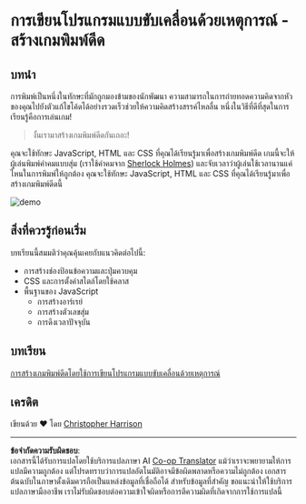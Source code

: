 <!--
CO_OP_TRANSLATOR_METADATA:
{
  "original_hash": "957547b822c40042e07d591c4fbfde4f",
  "translation_date": "2025-08-26T23:14:38+00:00",
  "source_file": "4-typing-game/README.md",
  "language_code": "th"
}
-->
# การเขียนโปรแกรมแบบขับเคลื่อนด้วยเหตุการณ์ - สร้างเกมพิมพ์ดีด

## บทนำ

การพิมพ์เป็นหนึ่งในทักษะที่มักถูกมองข้ามของนักพัฒนา ความสามารถในการถ่ายทอดความคิดจากหัวของคุณไปยังตัวแก้ไขโค้ดได้อย่างรวดเร็วช่วยให้ความคิดสร้างสรรค์ไหลลื่น หนึ่งในวิธีที่ดีที่สุดในการเรียนรู้คือการเล่นเกม!

> งั้นเรามาสร้างเกมพิมพ์ดีดกันเถอะ!

คุณจะใช้ทักษะ JavaScript, HTML และ CSS ที่คุณได้เรียนรู้มาเพื่อสร้างเกมพิมพ์ดีด เกมนี้จะให้ผู้เล่นพิมพ์คำคมแบบสุ่ม (เราใช้คำคมจาก [Sherlock Holmes](https://en.wikipedia.org/wiki/Sherlock_Holmes)) และจับเวลาว่าผู้เล่นใช้เวลานานแค่ไหนในการพิมพ์ให้ถูกต้อง คุณจะใช้ทักษะ JavaScript, HTML และ CSS ที่คุณได้เรียนรู้มาเพื่อสร้างเกมพิมพ์ดีดนี้

![demo](../../../4-typing-game/images/demo.gif)

## สิ่งที่ควรรู้ก่อนเริ่ม

บทเรียนนี้สมมติว่าคุณคุ้นเคยกับแนวคิดต่อไปนี้:

- การสร้างช่องป้อนข้อความและปุ่มควบคุม
- CSS และการตั้งค่าสไตล์โดยใช้คลาส
- พื้นฐานของ JavaScript
  - การสร้างอาร์เรย์
  - การสร้างตัวเลขสุ่ม
  - การดึงเวลาปัจจุบัน

## บทเรียน

[การสร้างเกมพิมพ์ดีดโดยใช้การเขียนโปรแกรมแบบขับเคลื่อนด้วยเหตุการณ์](./typing-game/README.md)

## เครดิต

เขียนด้วย ♥️ โดย [Christopher Harrison](http://www.twitter.com/geektrainer)

---

**ข้อจำกัดความรับผิดชอบ**:  
เอกสารนี้ได้รับการแปลโดยใช้บริการแปลภาษา AI [Co-op Translator](https://github.com/Azure/co-op-translator) แม้ว่าเราจะพยายามให้การแปลมีความถูกต้อง แต่โปรดทราบว่าการแปลอัตโนมัติอาจมีข้อผิดพลาดหรือความไม่ถูกต้อง เอกสารต้นฉบับในภาษาดั้งเดิมควรถือเป็นแหล่งข้อมูลที่เชื่อถือได้ สำหรับข้อมูลที่สำคัญ ขอแนะนำให้ใช้บริการแปลภาษามืออาชีพ เราไม่รับผิดชอบต่อความเข้าใจผิดหรือการตีความผิดที่เกิดจากการใช้การแปลนี้